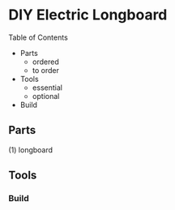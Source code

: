 # DIY Electric Longboard

Table of Contents


* Parts
  - ordered
  - to order
* Tools
  - essential
  - optional
* Build

## Parts

(1) longboard

## Tools

### Build
